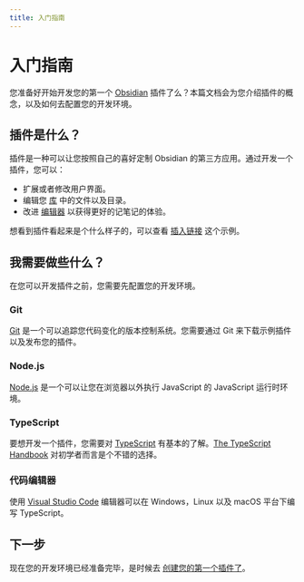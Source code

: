 ```yaml
---
title: 入门指南
---
```

<!--
 * @Author: luhaifeng666 youzui@hotmail.com
 * @Date: 2022-08-07 11:00:59
 * @LastEditors: luhaifeng666
 * @LastEditTime: 2022-08-24 12:12:38
 * @Description: 
-->
# 入门指南

您准备好开始开发您的第一个 [Obsidian](https://obsidian.md) 插件了么？本篇文档会为您介绍插件的概念，以及如何去配置您的开发环境。

## 插件是什么？

插件是一种可以让您按照自己的喜好定制 Obsidian 的第三方应用。通过开发一个插件，您可以：

- 扩展或者修改用户界面。
- 编辑您 [库](../vault.md) 中的文件以及目录。
- 改进 [编辑器](../editor/index.md) 以获得更好的记笔记的体验。

想看到插件看起来是个什么样子的，可以查看 [插入链接](../examples/insert-link.md) 这个示例。

## 我需要做些什么？

在您可以开发插件之前，您需要先配置您的开发环境。

### Git

[Git](https://git-scm.com/) 是一个可以追踪您代码变化的版本控制系统。您需要通过 Git 来下载示例插件以及发布您的插件。

### Node.js

[Node.js](https://nodejs.org/) 是一个可以让您在浏览器以外执行 JavaScript 的 JavaScript 运行时环境。

### TypeScript

要想开发一个插件，您需要对 [TypeScript](https://www.typescriptlang.org/) 有基本的了解。[The TypeScript Handbook](https://www.typescriptlang.org/docs/handbook/intro.html) 对初学者而言是个不错的选择。

### 代码编辑器

使用 [Visual Studio Code](https://code.visualstudio.com/) 编辑器可以在 Windows，Linux 以及 macOS 平台下编写 TypeScript。

## 下一步

现在您的开发环境已经准备完毕，是时候去 [创建您的第一个插件了](create-your-first-plugin.md)。
